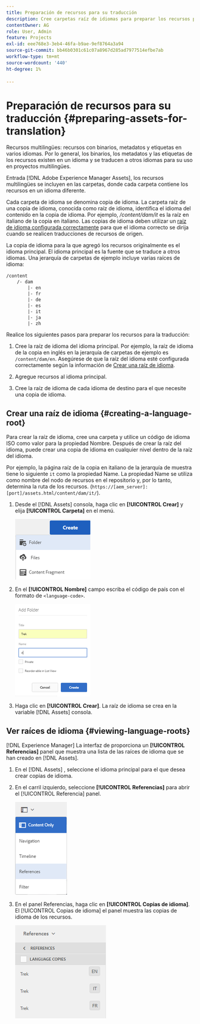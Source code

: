 ```yaml
---
title: Preparación de recursos para su traducción
description: Cree carpetas raíz de idiomas para preparar los recursos para la traducción y admitir recursos multilingües.
contentOwner: AG
role: User, Admin
feature: Projects
exl-id: eee768e3-3eb4-46fa-b9ae-9ef8764a3a94
source-git-commit: bb46b0301c61c07a8967d285ad7977514efbe7ab
workflow-type: tm+mt
source-wordcount: '440'
ht-degree: 1%

---
```


# Preparación de recursos para su traducción {#preparing-assets-for-translation}

Recursos multilingües: recursos con binarios, metadatos y etiquetas en varios idiomas. Por lo general, los binarios, los metadatos y las etiquetas de los recursos existen en un idioma y se traducen a otros idiomas para su uso en proyectos multilingües.

Entrada [!DNL Adobe Experience Manager Assets], los recursos multilingües se incluyen en las carpetas, donde cada carpeta contiene los recursos en un idioma diferente.

Cada carpeta de idioma se denomina copia de idioma. La carpeta raíz de una copia de idioma, conocida como raíz de idioma, identifica el idioma del contenido en la copia de idioma. Por ejemplo, */content/dam/it* es la raíz en italiano de la copia en italiano. Las copias de idioma deben utilizar un [raíz de idioma configurada correctamente](preparing-assets-for-translation.md#creating-a-language-root) para que el idioma correcto se dirija cuando se realicen traducciones de recursos de origen.

La copia de idioma para la que agregó los recursos originalmente es el idioma principal. El idioma principal es la fuente que se traduce a otros idiomas. Una jerarquía de carpetas de ejemplo incluye varias raíces de idioma:

```shell
/content
    /- dam
        |- en
        |- fr
        |- de
        |- es
        |- it
        |- ja
        |- zh
```

Realice los siguientes pasos para preparar los recursos para la traducción:

1. Cree la raíz de idioma del idioma principal. Por ejemplo, la raíz de idioma de la copia en inglés en la jerarquía de carpetas de ejemplo es `/content/dam/en`. Asegúrese de que la raíz del idioma esté configurada correctamente según la información de [Crear una raíz de idioma](preparing-assets-for-translation.md#creating-a-language-root).

1. Agregue recursos al idioma principal.
1. Cree la raíz de idioma de cada idioma de destino para el que necesite una copia de idioma.

## Crear una raíz de idioma {#creating-a-language-root}

Para crear la raíz de idioma, cree una carpeta y utilice un código de idioma ISO como valor para la propiedad Nombre. Después de crear la raíz del idioma, puede crear una copia de idioma en cualquier nivel dentro de la raíz del idioma.

Por ejemplo, la página raíz de la copia en italiano de la jerarquía de muestra tiene lo siguiente `it` como la propiedad Name. La propiedad Name se utiliza como nombre del nodo de recursos en el repositorio y, por lo tanto, determina la ruta de los recursos. (`https://[aem_server]:[port]/assets.html/content/dam/it/`).

1. Desde el [!DNL Assets] consola, haga clic en **[!UICONTROL Crear]** y elija **[!UICONTROL Carpeta]** en el menú.

   ![Crear carpeta](assets/Create-folder.png)

1. En el **[!UICONTROL Nombre]** campo escriba el código de país con el formato de `<language-code>`.

   ![Añadir código de idioma en la carpeta](assets/Add-language-code-in-folder.png)

1. Haga clic en **[!UICONTROL Crear]**. La raíz de idioma se crea en la variable [!DNL Assets] consola.

## Ver raíces de idioma {#viewing-language-roots}

[!DNL Experience Manager] La interfaz de proporciona un **[!UICONTROL Referencias]** panel que muestra una lista de las raíces de idioma que se han creado en [!DNL Assets].

1. En el [!DNL Assets] , seleccione el idioma principal para el que desea crear copias de idioma.
1. En el carril izquierdo, seleccione **[!UICONTROL Referencias]** para abrir el [!UICONTROL Referencia] panel.

   ![chlimage_1-122](assets/chlimage_1-122.png)

1. En el panel Referencias, haga clic en **[!UICONTROL Copias de idioma]**. El [!UICONTROL Copias de idioma] el panel muestra las copias de idioma de los recursos.

   ![copias de idioma](assets/lang-copy2.png)
